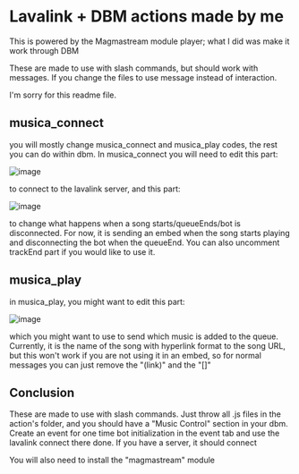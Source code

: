 # Lavalink + DBM actions made by me 

This is powered by the Magmastream module player; what I did was make it work through DBM

These are made to use with slash commands, but should work with messages. If you change the files to use message instead of interaction.

I'm sorry for this readme file.

## musica_connect

you will mostly change musica_connect and musica_play codes, the rest you can do within dbm. In musica_connect you will need to edit this part:

![image](https://github.com/Caio-Sc/lavalink---dbm/assets/53196995/38cd0eb3-46a7-43c6-b850-d920c52f16e1)

to connect to the lavalink server, and this part:

![image](https://github.com/Caio-Sc/lavalink---dbm/assets/53196995/6e6b4a0b-ecfc-45fc-9f06-0d5fc86f7942)

to change what happens when a song starts/queueEnds/bot is disconnected. For now, it is sending an embed when the song starts playing and disconnecting the bot when the queueEnd. You can also uncomment trackEnd part if you would like to use it.

## musica_play

in musica_play, you might want to edit this part:

![image](https://github.com/Caio-Sc/lavalink---dbm/assets/53196995/e690ac62-bebe-43a4-a1de-50b76cf2208e)

which you might want to use to send which music is added to the queue. Currently, it is the name of the song with hyperlink format to the song URL, but this won't work if you are not using it in an embed, so for normal messages you can just remove the "(link)" and the "\[]"

## Conclusion

These are made to use with slash commands. Just throw all .js files in the action's folder, and you should have a "Music Control" section in your dbm.
Create an event for one time bot initialization in the event tab and use the lavalink connect there
done. If you have a server, it should connect

You will also need to install the "magmastream" module
